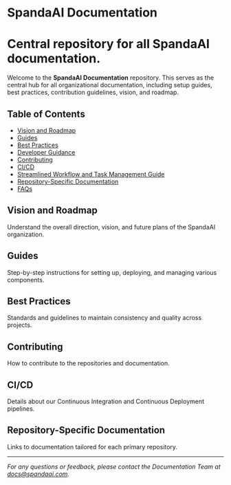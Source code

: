 # SpandaAI Documentation
Central repository for all SpandaAI documentation.
=======

Welcome to the **SpandaAI Documentation** repository. This serves as the central hub for all organizational documentation, including setup guides, best practices, contribution guidelines, vision, and roadmap.

## Table of Contents

- [Vision and Roadmap](./Vision_Roadmap/Vision.md)
- [Guides](./Guides/Setup_Guide.md)
- [Best Practices](./Best_Practices/Coding_Standards.md)
- [Developer Guidance](./FAQs/Developer_Guidance.md)
- [Contributing](./Contributing/README.md)
- [CI/CD](./CI_CD/README.md)
- [Streamlined Workflow and Task Management Guide](./Workflow/workflow_and_task_management.md)
- [Repository-Specific Documentation](./Repos/Platform.md)
- [FAQs](./FAQs/FAQs.md)


## Vision and Roadmap

Understand the overall direction, vision, and future plans of the SpandaAI organization.

## Guides

Step-by-step instructions for setting up, deploying, and managing various components.

## Best Practices

Standards and guidelines to maintain consistency and quality across projects.

## Contributing

How to contribute to the repositories and documentation.

## CI/CD

Details about our Continuous Integration and Continuous Deployment pipelines.

## Repository-Specific Documentation

Links to documentation tailored for each primary repository.

---

*For any questions or feedback, please contact the Documentation Team at [docs@spandaai.com](mailto:docs@spandaai.com).*
